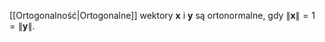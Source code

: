 [[Ortogonalność|Ortogonalne]] wektory $\boldsymbol{x}$ i $\boldsymbol{y}$ są ortonormalne, gdy $\|\boldsymbol{x}\|=1=\|\boldsymbol{y}\|$. 